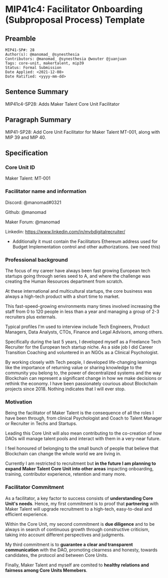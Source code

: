 # MIP41c4: Facilitator Onboarding (Subproposal Process) Template

## Preamble

```
MIP41-SP#: 28
Author(s): @manomad_ @synesthesia
Contributors: @manomad_ @synesthesia @wouter @juanjuan
Tags: core-unit, makertalent, mip39
Status: Formal Submission
Date Applied: <2021-12-08>
Date Ratified: <yyyy-mm-dd>
```

## Sentence Summary

MIP41c4-SP28: Adds Maker Talent Core Unit Facilitator

## Paragraph Summary

MIP41-SP28: Add Core Unit Facilitator for Maker Talent MT-001, along with MIP 39 and MIP 40.

## Specification

### Core Unit ID

Maker Talent: MT-001

### Facilitator name and information

Discord: @manomad#0321

Github: @manomad 

Maker Forum: @manomad 

Linkedin: https://www.linkedin.com/in/mvbdigitalrecruiter/

- Additionally it must contain the Facilitators Ethereum address used for Budget Implementation control and other authorizations. (we need this)

### Professional background

The focus of my career have always been fast growing European tech startups going through series seed to A, and where the challenge was creating the Human Resources department from scratch. 

At these international and multicultural startups, the core business was always a high-tech product with a short time to market. 

This fast-speed-growing environments many times involved increasing the staff from 0 to 120 people in less than a year and managing a group of 2-3 recruiters plus externals.

Typical profiles I'm used to interview include Tech Engineers, Product Managers, Data Analysts, CTOs, Finance and Legal Advisors, among others.

Specifically during the last 5 years, I developed myself as a Freelance Tech Recruiter for the European tech startup niche. As a side job I did Career Transition Coaching and voluntered in an NGOs as a Clinical Psychologist.

By working closely with Tech people, I developed life-changing learnings like the importance of returning value or sharing knowledge to the community you belong to, the power of decentralized systems and the way Blockchain can represent a significant change in how we make decisions or rethink the economy. I have been passionately courious about Blockchain projects since 2018. Nothing indicates that I will ever stop.

### Motivation

Being the facilitator of Maker Talent is the consequence of all the roles I have been through, from clinical Psychologist and Coach to Talent Manager or Recruiter in Techs and Startups.

Leading this Core Unit will also mean contributing to the co-creation of how DAOs will manage talent pools and interact with them in a very-near future.

I feel honoured of belonging to the small bunch of people that believe that Blockchain can change the whole world we are living in.

Currently I am restricted to recruitment but **in the future I am planning to expand Maker Talent Core Unit into other areas** impacting onboarding, training, contributor experience, retention and many more.

### Facilitator Commitment

As a facilitator, a key factor to success consists of **understanding Core Unit's needs**. Hence, my first commitment is to proof that **partnering** with Maker Talent will upgrade recruitment to a high-tech, easy-to-deal and efficient experience.

Within the Core Unit, my second commitment is **due diligence** and to be always in search of continuous growth through constructive criticism, taking into account different perspectives and judgments.

My third commitment is to **guarantee a clear and transparent communication** with the DAO, promoting clearness and honesty, towards candidates, the protocol and between Core Units.

Finally, Maker Talent and myself are comited to **healthy relations and fairness among Core Units Memebers**.

